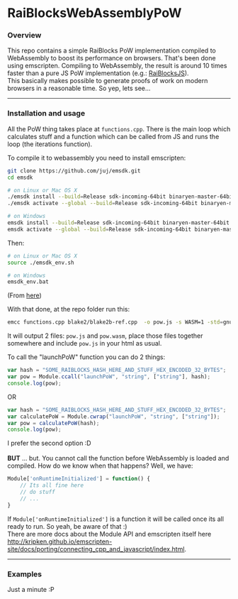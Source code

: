 # RaiBlocksWebAssemblyPoW

<h3>Overview</h3>
<p>
This repo contains a simple RaiBlocks PoW implementation compiled to WebAssembly to boost its performance on browsers. That's been done using
emscripten.
Compiling to WebAssembly, the result is around 10 times faster than a pure JS PoW implementation (e.g.: <a href="https://github.com/SergiySW/RaiBlocksJS/blob/master/rai.pow.js" target="_blank">RaiBlocksJS</a>).

<br/>
This basically makes possible to generate proofs of work on modern browsers in a reasonable time. So yep, lets see...


</p>

<hr/>

<h3>Installation and usage</h3>
<p>
All the PoW thing takes place at <code>functions.cpp</code>. There is the main loop which calculates stuff and a function which 
can be called from JS and runs the loop (the iterations function). <br/>

To compile it to webassembly you need to install emscripten:
```bash
git clone https://github.com/juj/emsdk.git
cd emsdk

# on Linux or Mac OS X
./emsdk install --build=Release sdk-incoming-64bit binaryen-master-64bit
./emsdk activate --global --build=Release sdk-incoming-64bit binaryen-master-64bit

# on Windows
emsdk install --build=Release sdk-incoming-64bit binaryen-master-64bit
emsdk activate --global --build=Release sdk-incoming-64bit binaryen-master-64bit
```

Then:

```bash
# on Linux or Mac OS X
source ./emsdk_env.sh

# on Windows
emsdk_env.bat
```

(From <a href="https://developer.mozilla.org/en-US/docs/WebAssembly/C_to_wasm" target="_blank">here</a>) <br/>

With that done, at the repo folder run this:<br/>
```bash
emcc functions.cpp blake2/blake2b-ref.cpp  -o pow.js -s WASM=1 -std=gnu++11 -O3 -s EXPORTED_FUNCTIONS="['_launchPoW']"
```

It will output 2 files: <code>pow.js</code> and <code>pow.wasm</code>, place those files together somewhere and include <code>pow.js</code>
in your html as usual.<br/>

To call the "launchPoW" function you can do 2 things:


```javascript
var hash = "SOME_RAIBLOCKS_HASH_HERE_AND_STUFF_HEX_ENCODED_32_BYTES";
var pow = Module.ccall("launchPoW", "string", ["string"], hash);
console.log(pow);
```


OR

```javascript
var hash = "SOME_RAIBLOCKS_HASH_HERE_AND_STUFF_HEX_ENCODED_32_BYTES";
var calculatePoW = Module.cwrap("launchPoW", "string", ["string"]);
var pow = calculatePoW(hash);
console.log(pow);
```

I prefer the second option :D <br/><br/>
<strong>BUT</strong> ... but. You cannot call the function before WebAssembly is loaded and compiled. How do we know when that happens?
Well, we have:
```javascript
Module['onRuntimeInitialized'] = function() {
    // Its all fine here
    // do stuff
    // ...
}
```
If <code>Module['onRuntimeInitialized']</code> is a function it will be called once its all ready to run. So yeah, be aware of that :)
<br/>
There are more docs about the Module API and emscripten itself here <a href="http://kripken.github.io/emscripten-site/docs/porting/connecting_cpp_and_javascript/index.html" target="_blank">http://kripken.github.io/emscripten-site/docs/porting/connecting_cpp_and_javascript/index.html</a>.

</p>

<hr/>
<h3>Examples</h3>
<p>
Just a minute :P
</p>

